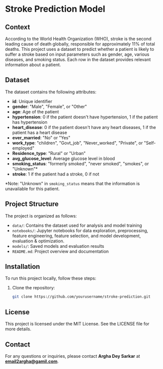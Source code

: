 # Stroke Prediction Model

## Context

According to the World Health Organization (WHO), stroke is the second leading cause of death globally, responsible for approximately 11% of total deaths. This project uses a dataset to predict whether a patient is likely to suffer a stroke based on input parameters such as gender, age, various diseases, and smoking status. Each row in the dataset provides relevant information about a patient.

## Dataset

The dataset contains the following attributes:

- **id**: Unique identifier
- **gender**: "Male", "Female", or "Other"
- **age**: Age of the patient
- **hypertension**: 0 if the patient doesn't have hypertension, 1 if the patient has hypertension
- **heart_disease**: 0 if the patient doesn't have any heart diseases, 1 if the patient has a heart disease
- **ever_married**: "No" or "Yes"
- **work_type**: "children", "Govt_job", "Never_worked", "Private", or "Self-employed"
- **Residence_type**: "Rural" or "Urban"
- **avg_glucose_level**: Average glucose level in blood
- **smoking_status**: "formerly smoked", "never smoked", "smokes", or "Unknown"*
- **stroke**: 1 if the patient had a stroke, 0 if not

*Note: "Unknown" in `smoking_status` means that the information is unavailable for this patient.

## Project Structure

The project is organized as follows:

- `data/`: Contains the dataset used for analysis and model training
- `notebooks/`: Jupyter notebooks for data exploration, preprocessing, feature engineering, feature selection, and model development, evaluation & optimization.
- `models/`: Saved models and evaluation results
- `README.md`: Project overview and documentation

## Installation

To run this project locally, follow these steps:

1. Clone the repository:
   ```sh
   git clone https://github.com/yourusername/stroke-prediction.git

## License

This project is licensed under the MIT License. See the LICENSE file for more details.

## Contact

For any questions or inquiries, please contact **Argha Dey Sarkar** at **email2argha@gamil.com**.
